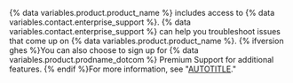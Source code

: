 {% data variables.product.product_name %} includes access to {% data variables.contact.enterprise_support %}. {% data variables.contact.enterprise_support %} can help you troubleshoot issues that come up on {% data variables.product.product_name %}. {% ifversion ghes %}You can also choose to sign up for {% data variables.product.prodname_dotcom %} Premium Support for additional features. {% endif %}For more information, see "[AUTOTITLE](/support/learning-about-github-support/about-github-support)."
